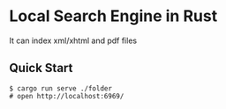 # Local Search Engine in Rust
It can index xml/xhtml and pdf files
## Quick Start 
 
```console
$ cargo run serve ./folder
# open http://localhost:6969/ 
```
 
